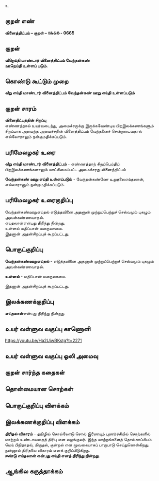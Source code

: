 உ

## குறள் எண் 

**வினைத்திட்பம் – குறள் – ௦௬௬௫ - 0665**  

## குறள் 

**வீறெய்தி மாண்டார் வினைத்திட்பம் வேந்தன்கண்  
ஊறெய்தி உள்ளப் படும்.**  

## கொண்டு கூட்டும் முறை

**வீறு எய்தி மாண்டார் வினைத்திட்பம் வேந்தன்கண் ஊறு எய்தி உள்ளப்படும்** 

## குறள் சாரம் 

**வினைதிட்பத்தின் சிறப்பு**  
எண்ணத்தால் உயர்வடைந்து, அமைச்சருக்கு இருக்கவேண்டிய பிறஇலக்கணங்களும் சிறப்பாக அமைந்த அமைச்சரின் வினைத்திட்பம் வேந்தனைச் சென்றடைவதால் எல்லோராலும் நன்குமதிக்கப்படும்.  

## பரிமேலழகர் உரை

**வீறு எய்தி மாண்டார் வினைத்திட்பம்** - எண்ணத்தாற் சிறப்பெய்திப் பிறஇலக்கணங்களாலும் மாட்சிமைப்பட்ட அமைச்சரது வினைத்திட்பம்  

**வேந்தன்கண் ஊறு எய்தி உள்ளப்படும்** - வேந்தன்கண்ணே உறுதலைஎய்தலான், எல்லாரானும் நன்குமதிக்கப்படும். 

## பரிமேலழகர் உரைகுறிப்பு   

வேந்தன்கண்ஊறுஎய்தல் எடுத்தவினை அதனான் முற்றுப்பெற்றுச் செல்வமும் புகழும் அவன்கண்ணவாதல்.  
எய்தலான்என்பது திரிந்து நின்றது.  
உள்ளல் மதிப்பான் மறைவாமை.  
இதனான் அதன்சிறப்புக் கூறப்பட்டது.    

## பொருட்குறிப்பு 

**வேந்தன்கண்ஊறுஎய்தல்** - எடுத்தவினை அதனான் முற்றுப்பெற்றுச் செல்வமும் புகழும் அவன்கண்ணவாதல்.  
 
**உள்ளல்** - மதிப்பான் மறைவாமை.  

இதனான் அதன்சிறப்புக் கூறப்பட்டது.    

## இலக்கணக்குறிப்பு  

**எய்தலான்**என்பது திரிந்து நின்றது.   

## உயர் வள்ளுவ வகுப்பு காணொளி

https://youtu.be/Ha2UiwBKstg?t=2271 

## உயர் வள்ளுவ வகுப்பு ஒலி அமைவு 

 
## குறள் சார்ந்த கதைகள் 


## தொன்மையான சொற்கள்


## பொருட்குறிப்பு விளக்கம்


## இலக்கணக்குறிப்பு விளக்கம்

**திரிதல் விகாரம்** - தமிழில் சொல்லோடு சொல் இணையும் புணர்ச்சியில் சொற்களில் மாற்றம் உண்டாவதைத் திரிபு என வழங்குவர். இந்த மாற்றங்களைத் தொல்காப்பியம் மெய் பிறிதாதல், மிகுதல், குன்றல் என மூவகையாகப் பாகுபாடு செய்துகொள்கிறது. நன்னூல் திரிதலை விகாரம் எனக் குறிப்பிடுகிறது.    
**ஈண்டு எய்தலான் என்பது எய்தி எனத் திரிந்து நின்றது.** 

## ஆங்கில கருத்தாக்கம் 


